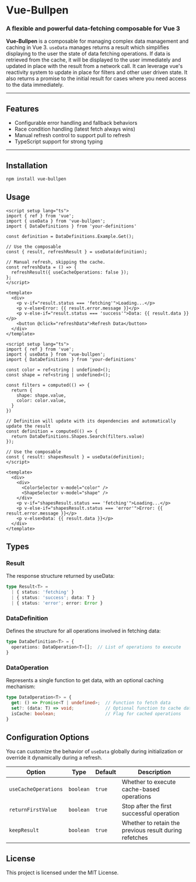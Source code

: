 # Vue-Bullpen

### A flexible and powerful data-fetching composable for Vue 3

**Vue-Bullpen** is a composable for managing complex data management and caching in Vue 3. `useData` manages returns
a result which simplifies displaying to the user the state of data fetching operations. If data is retrieved from the 
cache, it will be displayed to the user immediately and updated in place with the result from a network call. It can 
leverage vue's reactivity system to update in place for filters and other user driven state. It also returns a promise 
to the initial result for cases where you need access to the data immediately.

---

## **Features**

- Configurable error handling and fallback behaviors
- Race condition handling (latest fetch always wins)
- Manual refresh control to support pull to refresh
- TypeScript support for strong typing

---

## **Installation**

```sh
npm install vue-bullpen
```

## **Usage**
```vue
<script setup lang="ts">
import { ref } from 'vue';
import { useData } from 'vue-bullpen';
import { DataDefinitions } from 'your-definitions'

const definition = DataDefinitions.Example.Get();

// Use the composable
const { result, refreshResult } = useData(definition);

// Manual refresh, skipping the cache.
const refreshData = () => {
  refreshResult({ useCacheOperations: false });
};
</script>

<template>
  <div>
    <p v-if="result.status === 'fetching'">Loading...</p>
    <p v-else>Error: {{ result.error.message }}</p>
    <p v-else-if="result.status === 'success'">Data: {{ result.data }}</p>
    <button @click="refreshData">Refresh Data</button>
  </div>
</template>
```

```vue
<script setup lang="ts">
import { ref } from 'vue';
import { useData } from 'vue-bullpen';
import { DataDefinitions } from 'your-definitions'

const color = ref<string | undefined>();
const shape = ref<string | undefined>();

const filters = computed(() => {
  return {
    shape: shape.value,
    color: color.value,
  }
})

// Definition will update with its dependencies and automatically update the result
const definition = computed(() => {
  return DataDefinitions.Shapes.Search(filters.value)
});

// Use the composable
const { result: shapesResult } = useData(definition);
</script>

<template>
  <div>
    <div>
      <ColorSelector v-model="color" />
      <ShapeSelector v-model="shape" />
    </div>
    <p v-if="shapesResult.status === 'fetching'">Loading...</p>
    <p v-else-if="shapesResult.status === 'error'">Error: {{ result.error.message }}</p>
    <p v-else>Data: {{ result.data }}</p>
  </div>
</template>
```

## **Types**

### Result<T>
The response structure returned by useData:

```ts
type Result<T> = 
  | { status: 'fetching' }
  | { status: 'success'; data: T }
  | { status: 'error'; error: Error }
```

### DataDefinition<T>
Defines the structure for all operations involved in fetching data:

```ts
type DataDefinition<T> = {
  operations: DataOperation<T>[];  // List of operations to execute
}
```

### DataOperation<T>
Represents a single function to get data, with an optional caching mechanism:

```ts
type DataOperation<T> = {
  get: () => Promise<T | undefined>;  // Function to fetch data
  set?: (data: T) => void;            // Optional function to cache data
  isCache: boolean;                   // Flag for cached operations
}
```
## **Configuration Options**

You can customize the behavior of `useData` globally during initialization or override it dynamically during a refresh.

| **Option**            | **Type**    | **Default** | **Description**                                      |
|-----------------------|------------|------------|--------------------------------------------------------|
| `useCacheOperations`  | `boolean`  | `true`     | Whether to execute cache-based operations              |
| `returnFirstValue`    | `boolean`  | `true`     | Stop after the first successful operation              |
| `keepResult`          | `boolean`  | `true`     | Whether to retain the previous result during refetches |

## **License**
This project is licensed under the MIT License.
